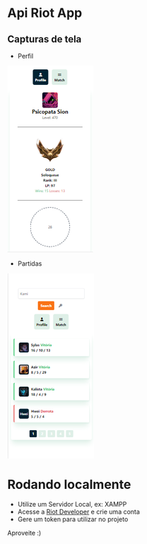 # Api Riot App

## Capturas de tela

- Perfil
<img src="media/profile.png">

- Partidas
<img src="media/matches.png">


# Rodando localmente

- Utilize um Servidor Local, ex: XAMPP
- Acesse a <a href="https://developer.riotgames.com/">Riot Developer</a> e crie uma conta
- Gere um token para utilizar no projeto

Aproveite :)
